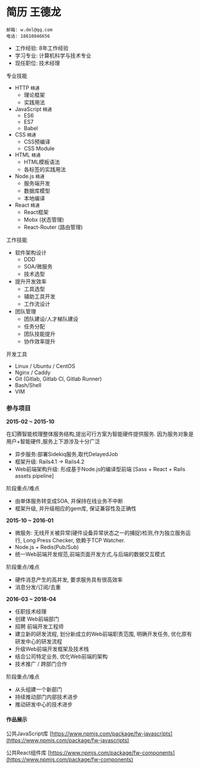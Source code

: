 # 简历 王德龙

    邮箱: w.del@qq.com
    电话: 18610846656
    
* 工作经验: 8年工作经验 
* 学习专业: 计算机科学与技术专业
* 现任职位: 技术经理

专业技能

* HTTP ``精通``
    * 理论框架
    * 实践用法
* JavaScript ``精通``
    * ES6
    * ES7
    * Babel
* CSS ``精通``
    * CSS预编译
    * CSS Module
* HTML ``精通``
    * HTML模板语法
    * 各标签的实践用法
* Node.js ``精通``
    * 服务端开发
    * 数据库模型
    * 本地编译
* React ``精通``
    * React框架
    * Mobx (状态管理)
    * React-Router (路由管理)

工作技能

* 软件架构设计
    * DDD
    * SOA/微服务
    * 技术选型
* 提升开发效率
    * 工具选型
    * 辅助工具开发
    * 工作流设计
* 团队管理
    * 团队建设/人才梯队建设
    * 任务分配
    * 团队技能提升
    * 协作效率提升


开发工具

* Linux / Ubuntu / CentOS
* Nginx / Caddy
* Git (Gitlab, Gitlab CI, Gitlab Runner)
* Bash/Shell
* VIM

### 参与项目

**2015-02 ~ 2015-10**

在幻腾智能梳理整体服务结构,提出可行方案为智能硬件提供服务.
因为服务对象是用户+智能硬件,服务上下游涉及十分广泛

- 异步服务:部署Sidekiq服务,取代DelayedJob
- 框架升级: Rails4.1 -> Rails4.2
- Web前端架构升级: 形成基于Node.js的编译型前端 [Sass + React + Rails assets pipeline]

阶段重点/难点

- 由单体服务转变成SOA, 并保持在线业务不中断
- 框架升级, 并升级相应的gem库, 保证兼容性及正确性

**2015-10 ~ 2016-01**

- 微服务: 无线开关被异常(硬件设备异常状态之一的捕捉)检测,作为独立服务运行, Long Press Checker, 依赖于TCP Watcher.
- Node.js + Redis(Pub/Sub)
- 统一Web前端开发规范,前端页面开发方式,与后端的数据交互模式

阶段重点/难点

- 硬件消息产生的高并发, 要求服务具有很高效率
- 消息分发/订阅/去重

**2016-03 ~ 2018-04**

- 任职技术经理
- 创建 Web前端部门
- 招聘 前端开发工程师
- 建立新的研发流程, 划分新成立的Web前端职责范围, 明确开发任务, 优化原有研发中心的研发流程
- 升级Web前端开发框架及技术栈
- 结合公司特定业务, 优化Web前端的架构
- 技术推广 / 跨部门合作

阶段重点/难点

- 从头组建一个新部门
- 持续推动部门内部技术进步
- 推动研发中心的技术进步
    
#### 作品展示

公共JavaScript库
[https://www.npmjs.com/package/fw-javascripts](https://www.npmjs.com/package/fw-javascripts)

公共React组件库
[https://www.npmjs.com/package/fw-components](https://www.npmjs.com/package/fw-components)
